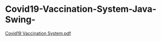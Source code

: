 # Covid19-Vaccination-System-Java-Swing-
[Covid19 Vaccination System.pdf](https://github.com/Mahbub2001/Covid19-Vaccination-System-Java-Swing-/files/11772812/Covid19.Vaccination.System.pdf)
